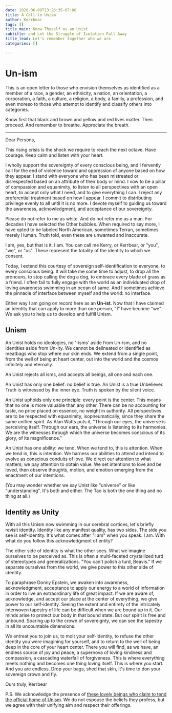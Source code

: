 ```yaml
---
date: 2020-06-09T13:26:35-07:00
title: A Call to Unism
author: Kerrbear
tags: []
title_main: Know Thyself as an Unist
subtitle: and Let the Struggle of Isolation Fall Away
title_lead: Let's remember together who we are
categories: []

---
```

# Un-ism

This is an open letter to those who envision themselves as identified as a member of a race, a gender, an ethnicity, a nation, an orientation, a corporation, a faith, a culture, a religion, a body, a family, a profession, and even moreso to those who attempt to identify and classify others into categories.

Know first that black and brown and yellow and red lives matter. Then proceed. And remember to breathe. Appreciate the breath.

***

Dear Persons,

This rising crisis is the shock we require to reach the next octave. Have courage. Keep calm and listen with your heart.

I wholly support the sovereignty of every conscious being, and I fervently call for the end of violence toward and oppression of anyone based on how they appear. I stand with everyone who has been mistreated or disrespected based on an attribute of their body or mind. I vow to be a pillar of compassion and equanimity, to listen to all perspectives with an open heart, to accept only what I need, and to give everything I can. I reject any preferential treatment based on how I appear. I commit to distributing privilege evenly to all until it is no more. I devote myself to guiding us toward the awareness, acknowledgment, and acceptance of our sovereignty.

Please do not refer to me as white. And do not refer me as a man. For decades I have selected the Other bubbles. When required to say more, I have opted to be labeled North American, sometimes Terran, sometimes merely Human. Truth told, even these are unwanted and inaccurate.

I am, yes, but that is it. I am. You can call me Kerry, or Kerrbear, or "you", "we", or "us". These represent the totality of the identity to which we consent.

Today, I extend this courtesy of sovereign self-identification to everyone, to every conscious being. It will take me some time to adjust, to drop all the pronouns, to stop calling the dog a dog, to embrace every blade of grass as a friend. I often fail to fully engage with the world as an individuated drop of loving awareness swimming in an ocean of same. And I sometimes achieve the pinnacle of interface between myself and the world: no interface.

Either way I am going on record  here as an **Un-ist**. Now that I have claimed an identity that can apply to more than one person, "I" have become "we". We ask you to help us to develop and fulfill Unism.

## Unism

An Unist holds no ideologies, no '-isms' aside from Un-ism, and no identities aside from Un-ity. We cannot be delineated or identified as meatbags who stop where our skin ends. We extend from a single point, from the well of being at heart center, out into the world and the cosmos infinitely and eternally.

An Unist rejects all isms, and accepts all beings, all one and each one.

An Unist has only one belief: no belief is true. An Unist is a true  Unbeliever. Truth is witnessed by the inner eye. Truth is spoken by the silent voice.

An Unist upholds only one principle: every point is the center. This means that no one is more valuable than any other. There can be no accounting for taste, no price placed on essence, no weight in authority. All perspectives are to be respected with equanimity, isopneumatically, since they share the same unified spirit. As Alan Watts puts it, "Through our eyes, the universe is perceiving itself. Through our ears, the universe is listening to its harmonies. We are the witnesses through which the universe becomes conscious of its glory, of its magnificence."

An Unist has one ability: we tend. When we tend to, this is attention. When we tend in, this is intention. We harness our abilities to attend and intend to evolve as conscious conduits of love. We direct our attention to what matters; we pay attention to obtain value. We set intentions to love and be loved, then observe thoughts, motion, and emotion emerging from the enactment of our intentions.

(You may wonder whether we say Unist like "universe" or like "understanding". It's both and either. The Tao is both the one thing and no thing at all.)

## Identity as Unity

With all this Unism now swimming in our cerebral cortices, let's briefly revisit identity. Identity like any manifest quality, has two sides. The side you see is self-identity. It's what comes after "I am" when you speak. I am. With what do you follow this acknowledgment of entity?

The other side of identity is what the other sees. What we imagine ourselves to be perceived as. This is often a multi-faceted crystallized turd of stereotypes and generalizations. "You can't polish a turd, Beavis." If we separate ourselves from the world, we give power to this other side of identity.

To paraphrase Donny Epstein, we awaken into awareness, acknowledgment, acceptance to apply our energy to a world of information in order to live an extraordinary life of great impact. If we are aware of, acknowledge, and accept our place at the center of everything, we give power to our self-identity. Seeing the extent and entirety of the intricately interwoven tapestry of life can be difficult when we are bound up in it. Our minds arise to protect our body in that bound state. But our spirit is free and unbound. Soaring up to the crown of sovereignty, we can see the tapestry in all its uncountable dimensions.

We entreat you to join us, to molt your self-identity, to refuse the other identity you were imagining for yourself, and to return to the well of being deep in the core of your heart center. There you will find, as we have, an endless source of joy and peace, a supernova of loving kindness and compassion, a cascading waterfall of forgiveness. This is where everything meets nothing and becomes one thing loving itself. This is where you start. And you are endless. Drop your bags, shed that skin, it's time to don your sovereign crown and fly.

Ours truly,
Kerrbear

P.S. We acknowledge the presence of [these lovely beings who claim to tend the official home of Unism](https://theunists.wordpress.com/category/what-is-unism/). We do not espouse the beliefs they profess, but we agree with their unifying aim and respect their offerings.